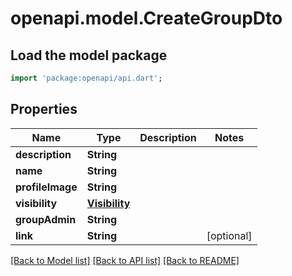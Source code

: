 # openapi.model.CreateGroupDto

## Load the model package
```dart
import 'package:openapi/api.dart';
```

## Properties
Name | Type | Description | Notes
------------ | ------------- | ------------- | -------------
**description** | **String** |  | 
**name** | **String** |  | 
**profileImage** | **String** |  | 
**visibility** | [**Visibility**](Visibility.md) |  | 
**groupAdmin** | **String** |  | 
**link** | **String** |  | [optional] 

[[Back to Model list]](../README.md#documentation-for-models) [[Back to API list]](../README.md#documentation-for-api-endpoints) [[Back to README]](../README.md)


